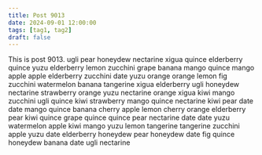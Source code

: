```yaml
---
title: Post 9013
date: 2024-09-01 12:00:00
tags: [tag1, tag2]
draft: false
---
```

This is post 9013.
ugli
pear
honeydew
nectarine
xigua
quince
elderberry
quince
yuzu
elderberry
lemon
zucchini
grape
banana
mango
quince
mango
apple
apple
elderberry
zucchini
date
yuzu
orange
orange
lemon
fig
zucchini
watermelon
banana
tangerine
xigua
elderberry
ugli
honeydew
nectarine
strawberry
orange
yuzu
nectarine
orange
xigua
kiwi
mango
zucchini
ugli
quince
kiwi
strawberry
mango
quince
nectarine
kiwi
pear
date
date
mango
quince
banana
cherry
apple
lemon
cherry
orange
elderberry
pear
kiwi
quince
grape
quince
quince
pear
nectarine
date
date
yuzu
watermelon
apple
kiwi
mango
yuzu
lemon
tangerine
tangerine
zucchini
apple
yuzu
date
elderberry
honeydew
pear
honeydew
date
fig
quince
honeydew
banana
date
ugli
nectarine
